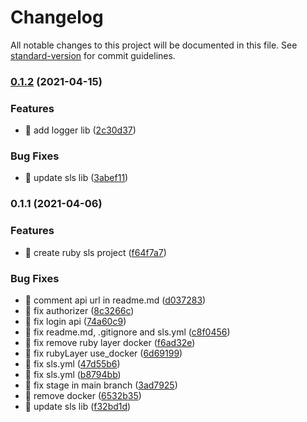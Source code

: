 # Changelog

All notable changes to this project will be documented in this file. See [standard-version](https://github.com/conventional-changelog/standard-version) for commit guidelines.

### [0.1.2](https://github.com/yeukfei02/ruby-serverless/compare/v0.1.1...v0.1.2) (2021-04-15)


### Features

* 🎸 add logger lib ([2c30d37](https://github.com/yeukfei02/ruby-serverless/commit/2c30d37edf54fbad3df8e1fe86827ae30f05bc48))


### Bug Fixes

* 🐛 update sls lib ([3abef11](https://github.com/yeukfei02/ruby-serverless/commit/3abef11cd978de9a3cd6ce5693edbf90a70e65a2))

### 0.1.1 (2021-04-06)


### Features

* 🎸 create ruby sls project ([f64f7a7](https://github.com/yeukfei02/ruby-serverless/commit/f64f7a773ca9779613086167dd70b0d12b6295dc))


### Bug Fixes

* 🐛 comment api url in readme.md ([d037283](https://github.com/yeukfei02/ruby-serverless/commit/d03728348624fd1bb620b7d2290cc27bd8844fdd))
* 🐛 fix authorizer ([8c3266c](https://github.com/yeukfei02/ruby-serverless/commit/8c3266c330f4e67328837c67ec23cdc9aa2769ee))
* 🐛 fix login api ([74a60c9](https://github.com/yeukfei02/ruby-serverless/commit/74a60c92b91789857da7754f6dc207b9d19bc227))
* 🐛 fix readme.md, .gitignore and sls.yml ([c8f0456](https://github.com/yeukfei02/ruby-serverless/commit/c8f045659390968a7afe6962604fe21d6fad20b5))
* 🐛 fix remove ruby layer docker ([f6ad32e](https://github.com/yeukfei02/ruby-serverless/commit/f6ad32e9af487c11e4ff42724238a2a817f6cfbb))
* 🐛 fix rubyLayer use_docker ([6d69199](https://github.com/yeukfei02/ruby-serverless/commit/6d69199e1da89829a175720b0272b6ddd6d4d819))
* 🐛 fix sls.yml ([47d55b6](https://github.com/yeukfei02/ruby-serverless/commit/47d55b6fedea0e60f39e765c7d3807ca4afa48b4))
* 🐛 fix sls.yml ([b8794bb](https://github.com/yeukfei02/ruby-serverless/commit/b8794bbd7894a27e484174a0c6ebdfa5be3b6253))
* 🐛 fix stage in main branch ([3ad7925](https://github.com/yeukfei02/ruby-serverless/commit/3ad7925437bf71ff09f3290d1465bebf6e3b3061))
* 🐛 remove docker ([6532b35](https://github.com/yeukfei02/ruby-serverless/commit/6532b35d5efae9ab3d67e0994f728016f0899006))
* 🐛 update sls lib ([f32bd1d](https://github.com/yeukfei02/ruby-serverless/commit/f32bd1dce0feaa3ecf68481489a973d2fea0ed28))
